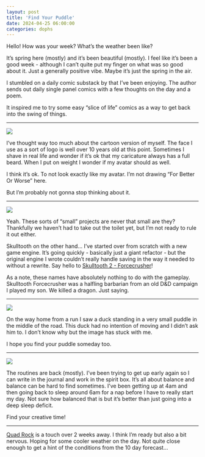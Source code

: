 ```yaml
---
layout: post
title: 'Find Your Puddle'
date: 2024-04-25 06:00:00
categories: dophs
---
```


Hello! How was your week? What’s the weather been like?

It’s spring here (mostly) and it’s been beautiful (mostly). I feel like it’s been a good week - although I can’t quite put my finger on what was so good about it. Just a generally positive vibe. Maybe it’s just the spring in the air.

I stumbled on a daily comic substack by that I’ve been enjoying. The author sends out daily single panel comics with a few thoughts on the day and a poem.

It inspired me to try some easy “slice of life” comics as a way to get back into the swing of things.

* * *

![](https://substack-post-media.s3.amazonaws.com/public/images/f36c155b-2bd6-432b-9de8-38937439edaa_1500x2256.jpeg)

I’ve thought way too much about the cartoon version of myself. The face I use as a sort of logo is well over 10 years old at this point. Sometimes I shave in real life and wonder if it’s ok that my caricature always has a full beard. When I put on weight I wonder if my avatar should as well.

I think it’s ok. To not look exactly like my avatar. I’m not drawing “For Better Or Worse” here.

But I’m probably not gonna stop thinking about it.

* * *

![](https://substack-post-media.s3.amazonaws.com/public/images/95a4889d-eb23-457a-905d-5f8deb95da7f_1500x2301.jpeg)

Yeah. These sorts of “small” projects are never that small are they? Thankfully we haven’t had to take out the toilet yet, but I’m not ready to rule it out either.

Skulltooth on the other hand… I’ve started over from scratch with a new game engine. It’s going quickly - basically just a giant refactor - but the original engine I wrote couldn’t really handle saving in the way it needed to without a rewrite. Say hello to [Skulltooth 2 - Forcecrusher](https://luetkemj.github.io/forcecrusher/)!

As a note, these names have absolutely nothing to do with the gameplay. Skulltooth Forcecrusher was a halfling barbarian from an old D&D campaign I played my son. We killed a dragon. Just saying.

* * *

![](https://substack-post-media.s3.amazonaws.com/public/images/5ef34129-38c0-4d55-9949-3b4fbb37b187_1500x2295.jpeg)

On the way home from a run I saw a duck standing in a very small puddle in the middle of the road. This duck had no intention of moving and I didn’t ask him to. I don’t know why but the image has stuck with me.

I hope you find your puddle someday too.

* * *

![](https://substack-post-media.s3.amazonaws.com/public/images/aa12cacc-c897-4525-8385-db946d0d3cee_1500x2346.jpeg)

The routines are back (mostly). I’ve been trying to get up early again so I can write in the journal and work in the spirit box. It’s all about balance and balance can be hard to find sometimes. I’ve been getting up at 4am and then going back to sleep around 6am for a nap before I have to really start my day. Not sure how balanced that is but it’s better than just going into a deep sleep deficit.

Find your creative time!

* * *

[Quad Rock](https://gnarrunners.com/quad-rock-50/) is a touch over 2 weeks away. I think I’m ready but also a bit nervous. Hoping for some cooler weather on the day. Not quite close enough to get a hint of the conditions from the 10 day forecast…

